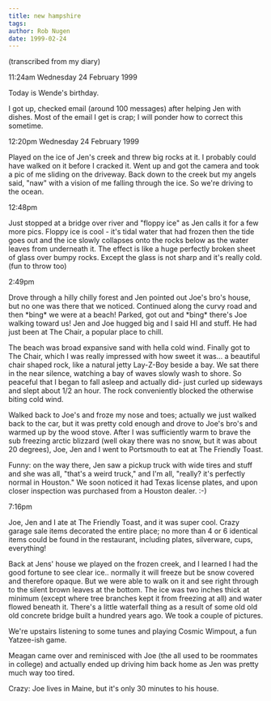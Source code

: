```yaml
---
title: new hampshire
tags: 
author: Rob Nugen
date: 1999-02-24
---
```


<p class=note>(transcribed from my diary)</p>
<p class=date>11:24am Wednesday 24 February 1999</p>

<p>Today is Wende's birthday.

<p>I got up, checked email (around 100 messages) after helping Jen with dishes. Most of the email I get is crap; I will ponder how to correct this sometime.

<p class=date>12:20pm Wednesday 24 February 1999</p>

<p>Played on the ice of Jen's creek and threw big rocks at it. I probably could have walked on it before I cracked it. Went up and got the camera and took a pic of me sliding on the driveway.  Back down to the creek but my angels said, "naw" with a vision of me falling through the ice.  So we're driving to the ocean.

<p class=date>12:48pm</p>

<p>Just stopped at a bridge over river and "floppy ice" as Jen calls it for a few more pics.  Floppy ice is cool - it's tidal water that had frozen then the tide goes out and the ice slowly collapses onto the rocks below as the water leaves from underneath it.  The effect is like a huge perfectly broken sheet of glass over bumpy rocks.  Except the glass is not sharp and it's really cold.  (fun to throw too)

<p class=date>2:49pm</p>

<p>Drove through a hilly chilly forest and Jen pointed out Joe's bro's house, but no one was there that we noticed.  Continued along the curvy road and then *bing* we were at a beach! Parked, got out and *bing* there's Joe walking toward us!  Jen and Joe hugged big and I said HI and stuff. He had just been at The Chair, a popular place to chill.

<p>The beach was broad expansive sand with hella cold wind. Finally got to The Chair, which I was really impressed with how sweet it was... a beautiful chair shaped rock, like a natural jetty Lay-Z-Boy beside a bay. We sat there in the near silence, watching a bay of waves slowly wash to shore. So peaceful that I began to fall asleep and actually did- just curled up sideways and slept about 1/2 an hour. The rock conveniently blocked the otherwise biting cold wind.

<p>Walked back to Joe's and froze my nose and toes; actually we just walked back to the car, but it was pretty cold enough and drove to Joe's bro's and warmed up by the wood stove.  After I was sufficiently warm to brave the sub freezing arctic blizzard (well okay there was no snow, but it was about 20 degrees), Joe, Jen and I went to Portsmouth to eat at The Friendly Toast. 

<p>Funny: on the way there, Jen saw a pickup truck with wide tires and stuff and she was all, "that's a weird truck," and I'm all, "really?  it's perfectly normal in Houston."  We soon noticed it had Texas license plates, and upon closer inspection was purchased from a Houston dealer. :-)

<p class=date>7:16pm</p>

<p>Joe, Jen and I ate at The Friendly Toast, and it was super cool.  Crazy garage sale items decorated the entire place; no more than 4 or 6 identical items could be found in the restaurant, including plates, silverware, cups, everything!

<P>Back at Jens' house we played on the frozen creek, and I learned I had the good fortune to see clear ice.. normally it will freeze but be snow covered and therefore opaque.  But we were able to walk on it and see right through to the silent brown leaves at the bottom.  The ice was two inches thick at minimum (except where tree branches kept it from freezing at all) and water flowed beneath it.  There's a little waterfall thing as a result of some old old old concrete bridge built a hundred years ago. We took a couple of pictures.

<p>We're upstairs listening to some tunes and playing Cosmic Wimpout, a fun Yatzee-ish game.

<p>Meagan came over and reminisced with Joe (the all used to be roommates in college) and actually ended up driving him back home as Jen was pretty much way too tired.

<p>Crazy: Joe lives in Maine, but it's only 30 minutes to his house.
